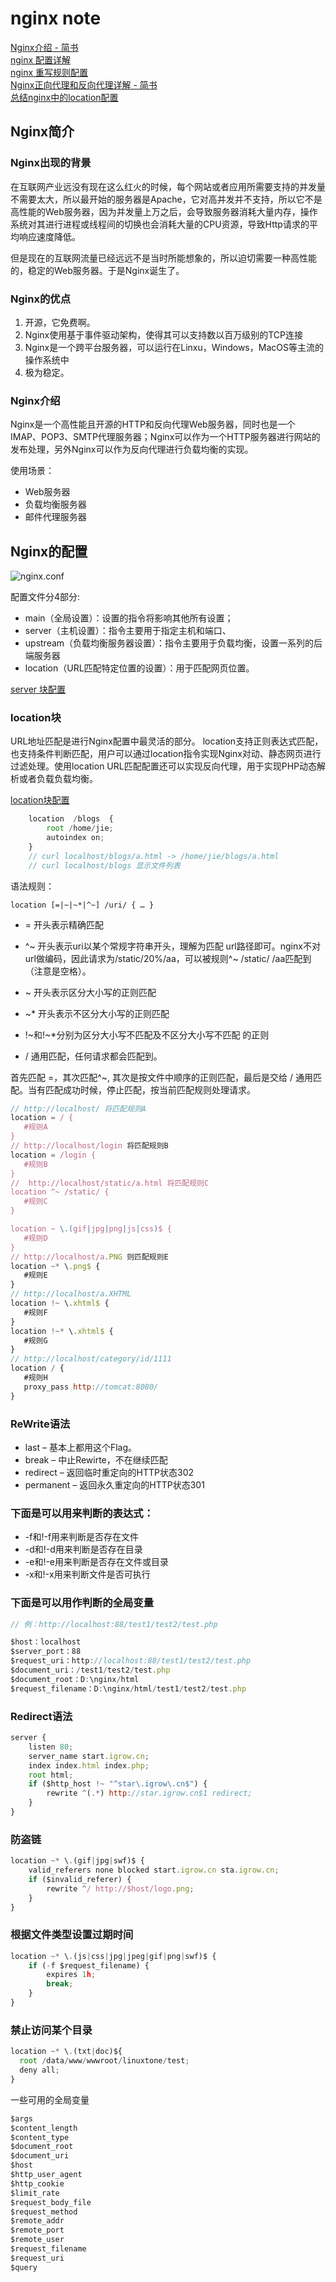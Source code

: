# nginx note
[Nginx介绍 - 简书](https://www.jianshu.com/p/d9f1aa7b6a0b)  
[nginx 配置详解](https://www.jianshu.com/p/1593954d5faf)  
[nginx 重写规则配置](https://www.cnblogs.com/pengyunjing/p/8542200.html)  
[Nginx正向代理和反向代理详解 - 简书](https://www.jianshu.com/p/d7258c062751)  
[总结nginx中的location配置](http://www.fly63.com/article/detial/8552)

## Nginx简介

### Nginx出现的背景

在互联网产业远没有现在这么红火的时候，每个网站或者应用所需要支持的并发量不需要太大，所以最开始的服务器是Apache，它对高并发并不支持，所以它不是高性能的Web服务器，因为并发量上万之后，会导致服务器消耗大量内存，操作系统对其进行进程或线程间的切换也会消耗大量的CPU资源，导致Http请求的平均响应速度降低。

但是现在的互联网流量已经远远不是当时所能想象的，所以迫切需要一种高性能的，稳定的Web服务器。于是Nginx诞生了。

### Nginx的优点
1. 开源，它免费啊。
2. Nginx使用基于事件驱动架构，使得其可以支持数以百万级别的TCP连接
3. Nginx是一个跨平台服务器，可以运行在Linxu，Windows，MacOS等主流的操作系统中
4. 极为稳定。

### Nginx介绍
Nginx是一个高性能且开源的HTTP和反向代理Web服务器，同时也是一个IMAP、POP3、SMTP代理服务器；Nginx可以作为一个HTTP服务器进行网站的发布处理，另外Nginx可以作为反向代理进行负载均衡的实现。

使用场景：
- Web服务器
- 负载均衡服务器
- 邮件代理服务器


## Nginx的配置

![nginx.conf](https://upload-images.jianshu.io/upload_images/658641-457458febe07f065.png?imageMogr2/auto-orient/strip|imageView2/2/w/441/format/webp)

配置文件分4部分:
- main（全局设置）：设置的指令将影响其他所有设置；
- server（主机设置）：指令主要用于指定主机和端口、
- upstream（负载均衡服务器设置）：指令主要用于负载均衡，设置一系列的后端服务器
- location（URL匹配特定位置的设置）：用于匹配网页位置。

[server 块配置](https://upload-images.jianshu.io/upload_images/658641-02caaa1bc69a795f.png)


### location块

URL地址匹配是进行Nginx配置中最灵活的部分。 location支持正则表达式匹配，也支持条件判断匹配，用户可以通过location指令实现Nginx对动、静态网页进行过滤处理。使用location URL匹配配置还可以实现反向代理，用于实现PHP动态解析或者负载负载均衡。

[location块配置](https://upload-images.jianshu.io/upload_images/658641-262f6910d5c3f9ff.png)

```js
    location  /blogs  {
        root /home/jie;
        autoindex on;
    }
    // curl localhost/blogs/a.html -> /home/jie/blogs/a.html
    // curl localhost/blogs 显示文件列表
```

语法规则： 

`location [=|~|~*|^~] /uri/ { … }`

- = 开头表示精确匹配

- ^~ 开头表示uri以某个常规字符串开头，理解为匹配 url路径即可。nginx不对url做编码，因此请求为/static/20%/aa，可以被规则^~ /static/ /aa匹配到（注意是空格）。

- ~ 开头表示区分大小写的正则匹配

- ~* 开头表示不区分大小写的正则匹配

- !~和!~*分别为区分大小写不匹配及不区分大小写不匹配 的正则

- / 通用匹配，任何请求都会匹配到。


首先匹配 =，其次匹配^~, 其次是按文件中顺序的正则匹配，最后是交给 / 通用匹配。当有匹配成功时候，停止匹配，按当前匹配规则处理请求。

```js
// http://localhost/ 将匹配规则A
location = / {
   #规则A
}
// http://localhost/login 将匹配规则B
location = /login {
   #规则B
}
//  http://localhost/static/a.html 将匹配规则C
location ^~ /static/ {
   #规则C
}

location ~ \.(gif|jpg|png|js|css)$ {
   #规则D
}
// http://localhost/a.PNG 则匹配规则E
location ~* \.png$ {
   #规则E
}
// http://localhost/a.XHTML
location !~ \.xhtml$ {
   #规则F
}
location !~* \.xhtml$ {
   #规则G
}
// http://localhost/category/id/1111 
location / {
   #规则H
   proxy_pass http://tomcat:8080/
}
```


### ReWrite语法

- last – 基本上都用这个Flag。
- break – 中止Rewirte，不在继续匹配
- redirect – 返回临时重定向的HTTP状态302
- permanent – 返回永久重定向的HTTP状态301

### 下面是可以用来判断的表达式：

- -f和!-f用来判断是否存在文件
- -d和!-d用来判断是否存在目录
- -e和!-e用来判断是否存在文件或目录
- -x和!-x用来判断文件是否可执行

### 下面是可以用作判断的全局变量
```js
// 例：http://localhost:88/test1/test2/test.php

$host：localhost
$server_port：88
$request_uri：http://localhost:88/test1/test2/test.php
$document_uri：/test1/test2/test.php
$document_root：D:\nginx/html
$request_filename：D:\nginx/html/test1/test2/test.php
```

### Redirect语法
```js
server {
    listen 80;
    server_name start.igrow.cn;
    index index.html index.php;
    root html;
    if ($http_host !~ "^star\.igrow\.cn$") {
        rewrite ^(.*) http://star.igrow.cn$1 redirect;
    }
}
```
### 防盗链
```js
location ~* \.(gif|jpg|swf)$ {
    valid_referers none blocked start.igrow.cn sta.igrow.cn;
    if ($invalid_referer) {
        rewrite ^/ http://$host/logo.png;
    }
}
```

### 根据文件类型设置过期时间
```js
location ~* \.(js|css|jpg|jpeg|gif|png|swf)$ {
    if (-f $request_filename) {
        expires 1h;
        break;
    }
}
```
### 禁止访问某个目录
```js
location ~* \.(txt|doc)${
  root /data/www/wwwroot/linuxtone/test;
  deny all;
}
```

一些可用的全局变量

```js
$args
$content_length
$content_type
$document_root
$document_uri
$host
$http_user_agent
$http_cookie
$limit_rate
$request_body_file
$request_method
$remote_addr
$remote_port
$remote_user
$request_filename
$request_uri
$query
```